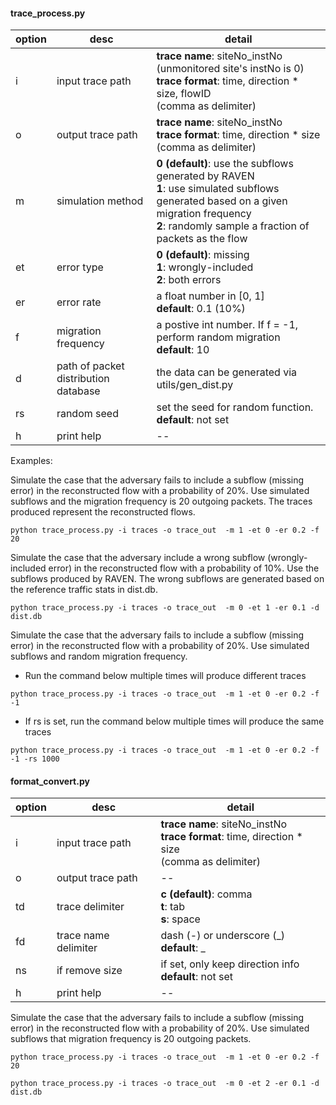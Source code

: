 #### trace_process.py

|  option | desc  |detail|
| ------------ | ------------ | ------------ |
| i  | input  trace path   | **trace name**: siteNo_instNo <br> (unmonitored site's instNo is 0) <br> **trace format**: time, direction * size, flowID <br> (comma as delimiter)|
|  o | output trace path  | **trace name**: siteNo_instNo <br> **trace format**: time, direction * size <br> (comma as delimiter) |
|  m | simulation method | **0 (default)**: use the subflows generated by RAVEN  <br> **1**: use simulated subflows generated based on a given migration frequency  <br> **2**:  randomly sample a fraction of packets as the  flow |
| et | error type | **0 (default)**: missing  <br> **1**: wrongly-included  <br>**2**:  both errors |
| er | error rate  | a float number in [0, 1] <br> **default**: 0.1 (10%)|
|  f |  migration frequency | a postive int number. If f = -1, perform random migration <br> **default**: 10|
|  d | path of packet distribution database  | the data can be generated via utils/gen_dist.py|
|  rs | random seed  | set the seed for random function. <br> **default**: not set |
|  h | print help  |   --  |

Examples:

Simulate the case that the adversary fails to include a subflow (missing error) in the reconstructed flow with a probability of 20%. Use simulated subflows and the migration frequency is 20 outgoing packets. The traces produced represent the reconstructed flows. 

```
python trace_process.py -i traces -o trace_out  -m 1 -et 0 -er 0.2 -f 20
```
Simulate the case that the adversary include a wrong subflow (wrongly-included error) in the reconstructed flow with a probability of 10%. Use the subflows produced by RAVEN.  The wrong subflows are generated based on the reference traffic stats in dist.db.
```
python trace_process.py -i traces -o trace_out  -m 0 -et 1 -er 0.1 -d dist.db
```

Simulate the case that the adversary fails to include a subflow (missing error) in the reconstructed flow with a probability of 20%. Use simulated subflows and random migration frequency.

- Run the command below multiple times will produce different traces
```
python trace_process.py -i traces -o trace_out  -m 1 -et 0 -er 0.2 -f -1
```
- If rs is set, run the command below multiple times will produce the same traces
```
python trace_process.py -i traces -o trace_out  -m 1 -et 0 -er 0.2 -f -1 -rs 1000
```

#### format_convert.py 

|  option | desc  |detail|
| ------------ | ------------ | ------------ |
| i  | input  trace path   | **trace name**: siteNo_instNo <br>**trace format**: time, direction * size <br> (comma as delimiter)|
|  o | output trace path  | --  |
|  td | trace delimiter | **c (default)**: comma <br> **t**: tab <br> **s**: space  |
|  fd | trace name delimiter  | dash (-) or underscore (\_) <br> **default**: \_  | 
|  ns | if remove size  | if set, only keep direction info <br> **default**: not set  |
|  h | print help  |   --  |


Simulate the case that the adversary fails to include a subflow (missing error) in the reconstructed flow with a probability of 20%. Use simulated subflows that migration frequency is 20 outgoing packets. 

```
python trace_process.py -i traces -o trace_out  -m 1 -et 0 -er 0.2 -f 20
```

```
python trace_process.py -i traces -o trace_out  -m 0 -et 2 -er 0.1 -d dist.db
```